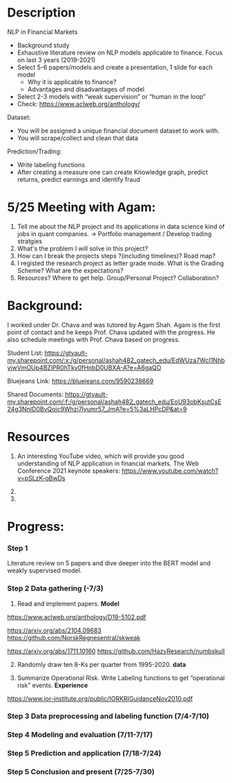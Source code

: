 # Description 
NLP in Financial Markets 
- Background study 
- Exhaustive literature review on NLP models applicable to finance. Focus on last 3 years (2019-2021) 
- Select 5-6 papers/models and create a presentation, 1 slide for each model 
  - Why it is applicable to finance? 
  - Advantages and disadvantages of model 
- Select 2-3 models with “weak supervision” or “human in the loop” 
- Check: https://www.aclweb.org/anthology/ 

Dataset: 
- You will be assigned a unique financial document dataset to work with. 
- You will scrape/collect and clean that data 

Prediction/Trading:
- Write labeling functions  
- After creating a measure one can create Knowledge graph, predict returns, predict earnings and identify fraud 

# 5/25 Meeting with Agam:
1. Tell me about the NLP project and its applications in data science kind of jobs in quant companies. -> Portfolio management / Develop trading stratgies
3. What's the problem I will solve in this project?
4. How can I break the projects steps ?(including timelines)? Road map?
5. I registed the research project as letter grade mode. What is the Grading Scheme? What are the expectations?
6. Resources? Where to get help. Group/Personal Project? Collaboration?


# Background:
I worked under Dr. Chava and was tutored by Agam Shah. Agam is the first point of contact and he keeps Prof. Chava updated with the progress. He also schedule meetings with Prof. Chava based on progress.

Student List: 
https://gtvault-my.sharepoint.com/:x:/g/personal/ashah482_gatech_edu/EdWUza7WcI1NhbyjwVmOUp4BZlPR0hTkv0fHnbD0UBXA-A?e=A6gaQO

Bluejeans Link:
https://bluejeans.com/9590238669

Shared Documents:
https://gtvault-my.sharepoint.com/:f:/g/personal/ashah482_gatech_edu/EoU93obKsutCsE24g3NnlD0BvQoic9Whzi7lyumr57_JmA?e=5%3aLHPcDP&at=9

# Resources
1. An interesting YouTube video, which will provide you good understanding of NLP application in financial markets. 
The Web Conference 2021 keynote speakers:
https://www.youtube.com/watch?v=pSLzK-oBwDs

2.

3.

# Progress:
### Step 1
Literature review on 5 papers and dive deeper into the BERT model and weakly supervised model.

### Step 2 Data gathering (-7/3)
1. Read and implement papers. **Model**

https://www.aclweb.org/anthology/D19-5102.pdf

https://arxiv.org/abs/2104.09683  https://github.com/NorskRegnesentral/skweak

https://arxiv.org/abs/1711.10160  https://github.com/HazyResearch/numbskull

2. Randomly draw ten 8-Ks per quarter from 1995-2020. **data**

3. Summarize Operational Risk. Write Labeling functions to get “operational risk” events. **Experience**

https://www.ior-institute.org/public/IORKRIGuidanceNov2010.pdf

### Step 3 Data preprocessing and labeling function (7/4-7/10)
### Step 4 Modeling and evaluation (7/11-7/17)
### Step 5 Prediction and application (7/18-7/24)
### Step 5 Conclusion and present (7/25-7/30)

